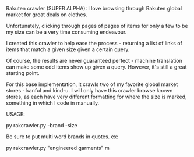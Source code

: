 Rakuten crawler (SUPER ALPHA): I love browsing through Rakuten global market for great deals on clothes.

Unfortunately, clicking through pages of pages of items for only a few to be my size can be a very time consuming endeavour.

I created this crawler to help ease the process - returning a list of links of items that match a given size given a certain query.

Of course, the results are never guaranteed perfect - machine translation can make some odd items show up given a query. However,
it's still a great starting point.

For this base implementation, it crawls two of my favorite global market stores - kanful and kind-u. I will only have this crawler
browse known stores, as each have very different formatting for where the size is marked, something in which I code in manually.

USAGE:

py rakcrawler.py -brand -size

Be sure to put multi word brands in quotes. ex:

py rakcrawler.py "engineered garments" m